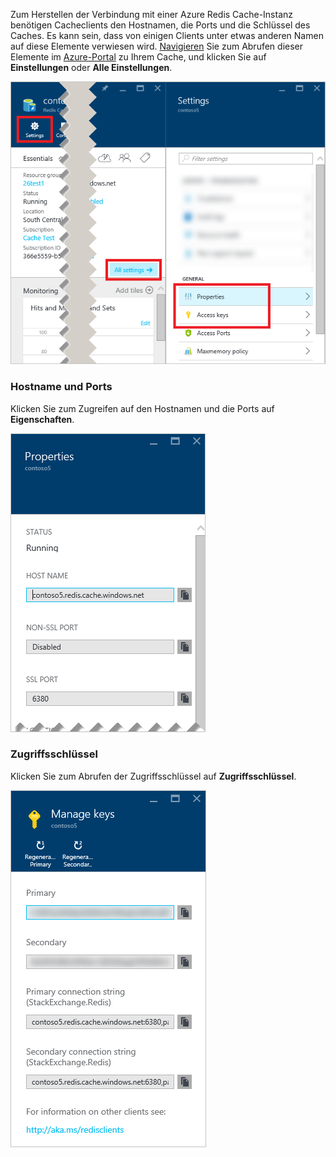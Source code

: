 Zum Herstellen der Verbindung mit einer Azure Redis Cache-Instanz benötigen Cacheclients den Hostnamen, die Ports und die Schlüssel des Caches. Es kann sein, dass von einigen Clients unter etwas anderen Namen auf diese Elemente verwiesen wird. [Navigieren](../articles/redis-cache/cache-configure.md#configure-redis-cache-settings) Sie zum Abrufen dieser Elemente im [Azure-Portal](https://portal.azure.com) zu Ihrem Cache, und klicken Sie auf **Einstellungen** oder **Alle Einstellungen**. 

![Redis Cache: Einstellungen](media/redis-cache-access-keys/redis-cache-settings.png)

### <a name="host-name-and-ports"></a>Hostname und Ports
Klicken Sie zum Zugreifen auf den Hostnamen und die Ports auf **Eigenschaften**.

![Redis Cache: Eigenschaften](media/redis-cache-access-keys/redis-cache-properties.png)

### <a name="access-keys"></a>Zugriffsschlüssel
Klicken Sie zum Abrufen der Zugriffsschlüssel auf **Zugriffsschlüssel**.

![Redis Cache: Zugriffsschlüssel](media/redis-cache-access-keys/redis-cache-access-keys.png)



<!--HONumber=Jan17_HO1-->


